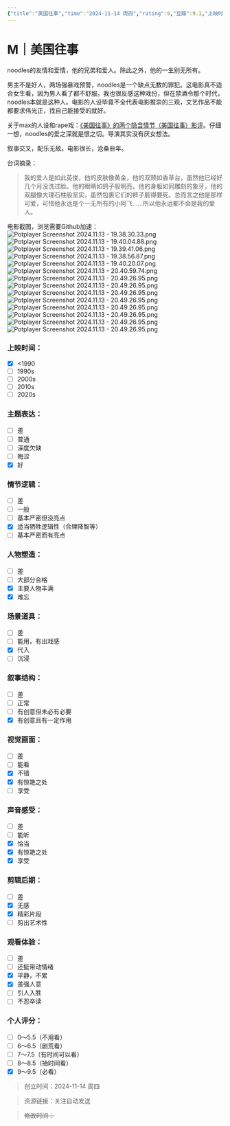 ```yaml
---
{"title":"美国往事","time":"2024-11-14 周四","rating":9,"豆瓣":9.1,"上映时间":"1984","类型":["M","犯罪","爱情"],"导演":["赛尔乔·莱昂内 Sergio Leone"],"主演":["罗伯特·德尼罗 Robert De Niro","伊丽莎白·麦戈文 Elizabeth McGovern","詹妮弗·康纳利 Jennifer Connelly"],"国家/地区":["美国","意大利"],"片长/分钟":" 229分钟(导演剪辑版) / 251分钟(导演剪辑加长版)","dg-publish":true,"permalink":"/300 评价/M/新近看过/美国往事/","dgPassFrontmatter":true,"created":"2024-11-14T17:02:21.937+08:00","updated":"2024-11-14T23:23:02.238+08:00"}
---
```


# M｜美国往事
noodles的友情和爱情，他的兄弟和爱人。除此之外，他的一生别无所有。

男主不是好人，两场强暴戏预警，noodles是一个缺点无数的罪犯。这电影真不适合女生看，因为男人看了都不舒服。我也很反感这种戏份，但在禁酒令那个时代，noodles本就是这种人。电影的人设毕竟不全代表电影推崇的三观，文艺作品不能都要求伟光正，找自己能接受的就好。

关于max的人设和rape戏：[《美国往事》的两个隐含情节（美国往事）影评](https://movie.douban.com/review/1076262/)。仔细一想，noodles的爱之深就是恨之切。导演其实没有厌女想法。

叙事交叉，配乐无敌。电影很长，沧桑卌年。

台词摘录：
> 我的爱人是如此英俊，他的皮肤像黄金，他的双颊如香草台，虽然他已经好几个月没洗过脸。他的眼睛如鸽子般明亮，他的身躯如同雕刻的象牙，他的双腿像大理石柱般坚实，虽然包裹它们的裤子脏得要死。总而言之他是那样可爱，可惜他永远是个一无所有的小阿飞……所以他永远都不会是我的爱人。

电影截图，浏览需要Github加速：
![Potplayer Screenshot 2024.11.13 - 19.38.30.33.png](https://raw.githubusercontent.com/dolanjiang/Image-Jiang/main/202411142216174.jpg)
![Potplayer Screenshot 2024.11.13 - 19.40.04.88.png](https://raw.githubusercontent.com/dolanjiang/Image-Jiang/main/202411142217926.jpg)
![Potplayer Screenshot 2024.11.13 - 19.39.41.06.png](https://raw.githubusercontent.com/dolanjiang/Image-Jiang/main/202411142217943.jpg)
![Potplayer Screenshot 2024.11.13 - 19.38.56.87.png](https://raw.githubusercontent.com/dolanjiang/Image-Jiang/main/202411142217189.jpg)
![Potplayer Screenshot 2024.11.13 - 19.40.20.07.png](https://raw.githubusercontent.com/dolanjiang/Image-Jiang/main/202411142217464.jpg)
![Potplayer Screenshot 2024.11.13 - 20.40.59.74.png](https://raw.githubusercontent.com/dolanjiang/Image-Jiang/main/202411142218327.jpg)
![Potplayer Screenshot 2024.11.13 - 20.49.26.95.png](https://raw.githubusercontent.com/dolanjiang/Image-Jiang/main/202411142219031.jpg)
![Potplayer Screenshot 2024.11.13 - 20.49.26.95.png](https://raw.githubusercontent.com/dolanjiang/Image-Jiang/main/202411142219064.jpg)
![Potplayer Screenshot 2024.11.13 - 20.49.26.95.png](https://raw.githubusercontent.com/dolanjiang/Image-Jiang/main/202411142219088.jpg)
![Potplayer Screenshot 2024.11.13 - 20.49.26.95.png](https://raw.githubusercontent.com/dolanjiang/Image-Jiang/main/202411142219112.jpg)
![Potplayer Screenshot 2024.11.13 - 20.49.26.95.png](https://raw.githubusercontent.com/dolanjiang/Image-Jiang/main/202411142219137.jpg)
![Potplayer Screenshot 2024.11.13 - 20.49.26.95.png](https://raw.githubusercontent.com/dolanjiang/Image-Jiang/main/202411142219157.jpg)
![Potplayer Screenshot 2024.11.13 - 20.49.26.95.png](https://raw.githubusercontent.com/dolanjiang/Image-Jiang/main/202411142219180.jpg)
![Potplayer Screenshot 2024.11.13 - 20.49.26.95.png](https://raw.githubusercontent.com/dolanjiang/Image-Jiang/main/202411142219204.jpg)

### 上映时间：
- [x] <1990
- [ ] 1990s
- [ ] 2000s
- [ ] 2010s
- [ ] 2020s
### 主题表达：
- [ ] 差
- [ ] 普通
- [ ] 深度欠缺
- [ ] 晦涩
- [x] 好
### 情节逻辑：
- [ ] 差
- [ ] 一般
- [ ] 基本严密但没亮点
- [x] 适当牺牲逻辑性（合理降智等）
- [ ] 基本严密而有亮点
### 人物塑造：
- [ ] 差
- [ ] 大部分合格
- [x] 主要人物丰满
- [x] 难忘
### 场景道具：
- [ ] 差
- [ ] 能用，有出戏感
- [x] 代入
- [ ] 沉浸
### 叙事结构：
- [ ] 差
- [ ] 正常
- [ ] 有创意但未必有必要
- [x] 有创意且有一定作用
### 视觉画面：
- [ ] 差
- [ ] 能看
- [x] 不错
- [x] 有惊艳之处
- [ ] 享受
### 声音感受：
- [ ] 差
- [ ] 能听
- [x] 恰当
- [x] 有惊艳之处
- [x] 享受
### 剪辑后期：
- [ ] 差
- [x] 无感
- [x] 精彩片段
- [ ] 剪出艺术性
### 观看体验：
- [ ] 差
- [ ] 还挺带动情绪
- [x] 平静，不累
- [x] 差强人意
- [ ] 引人入胜
- [ ] 不忍卒读
### 个人评分：
- [ ] 0～5.5（不用看）
- [ ] 6～6.5（剧荒看）
- [ ] 7～7.5（有时间可以看）
- [ ] 8～8.5（抽时间看）
- [x] 9～9.5（必看）

>创立时间：2024-11-14 周四

>资源链接：关注自动发送

>~~修改时间：~~



